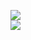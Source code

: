 [![](https://img.shields.io/badge/Made%20With-Github%20Spray-lightgrey.svg?style=for-the-badge&logo=github)](https://github.com/Annihil/github-spray#27899)  
[![](https://i.imgur.com/2DrTn0Z.gif)](https://github.com/Annihil/github-spray)